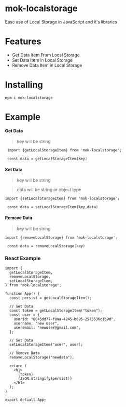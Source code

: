 # mok-localstorage

Ease use of Local Storage in JavaScript and it's libraries

# Features

- Get Data Item From Local Storage
- Set Data Item in Local Storage
- Remove Data Item in Local Storage

# Installing

`npm i mok-localstorage`

# Example

#### Get Data

> key will be string

```
 import {getLocalStorageItem} from 'mok-localstorage';

 const data = getLocalStorageItem(key)

```

#### Set Data

> key will be string

> data will be string or object type

```
import {setLocalStorageItem} from 'mok-localstorage';

 const data = setLocalStorageItem(key,data)

```

#### Remove Data

> key will be string

```
import {removeLocalStorage} from 'mok-localstorage';

 const data = removeLocalStorage(key)

```

### React Example

```
import {
  getLocalStorageItem,
  removeLocalStorage,
  setLocalStorageItem,
} from "mok-localstorage";

function App() {
  const persist = getLocalStorageItem();

  // Get Data
  const token = getLocalStorageItem("token");
  const user = {
    userid: "8045dd77-f0aa-4245-b695-2575536c1b9d",
    username: "new user",
    useremail: "newuser@gmail.com",
  };

  // Set Data
  setLocalStorageItem("user", user);

  // Remove Data
  removeLocalStorage("newdata");

  return (
    <h1>
      {token}
      {JSON.stringify(persist)}
    </h1>
  );
}

export default App;

```
